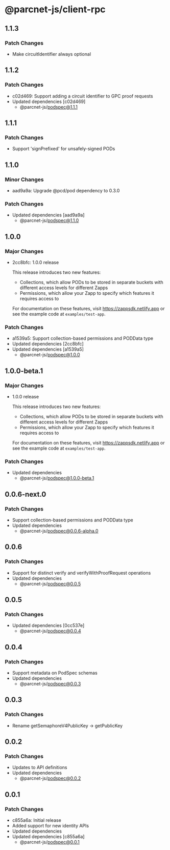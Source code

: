 # @parcnet-js/client-rpc

## 1.1.3

### Patch Changes

- Make circuitIdentifier always optional

## 1.1.2

### Patch Changes

- c02d469: Support adding a circuit identifier to GPC proof requests
- Updated dependencies [c02d469]
  - @parcnet-js/podspec@1.1.1

## 1.1.1

### Patch Changes

- Support 'signPrefixed' for unsafely-signed PODs

## 1.1.0

### Minor Changes

- aad9a9a: Upgrade @pcd/pod dependency to 0.3.0

### Patch Changes

- Updated dependencies [aad9a9a]
  - @parcnet-js/podspec@1.1.0

## 1.0.0

### Major Changes

- 2cc8bfc: 1.0.0 release

  This release introduces two new features:

  - Collections, which allow PODs to be stored in separate buckets with different access levels for different Zapps
  - Permissions, which allow your Zapp to specify which features it requires access to

  For documentation on these features, visit https://zappsdk.netlify.app or see the example code at `examples/test-app`.

### Patch Changes

- a1539a5: Support collection-based permissions and PODData type
- Updated dependencies [2cc8bfc]
- Updated dependencies [a1539a5]
  - @parcnet-js/podspec@1.0.0

## 1.0.0-beta.1

### Major Changes

- 1.0.0 release

  This release introduces two new features:

  - Collections, which allow PODs to be stored in separate buckets with different access levels for different Zapps
  - Permissions, which allow your Zapp to specify which features it requires access to

  For documentation on these features, visit https://zappsdk.netlify.app or see the example code at `examples/test-app`.

### Patch Changes

- Updated dependencies
  - @parcnet-js/podspec@1.0.0-beta.1

## 0.0.6-next.0

### Patch Changes

- Support collection-based permissions and PODData type
- Updated dependencies
  - @parcnet-js/podspec@0.0.6-alpha.0

## 0.0.6

### Patch Changes

- Support for distinct verify and verifyWithProofRequest operations
- Updated dependencies
  - @parcnet-js/podspec@0.0.5

## 0.0.5

### Patch Changes

- Updated dependencies [0cc537e]
  - @parcnet-js/podspec@0.0.4

## 0.0.4

### Patch Changes

- Support metadata on PodSpec schemas
- Updated dependencies
  - @parcnet-js/podspec@0.0.3

## 0.0.3

### Patch Changes

- Rename getSemaphoreV4PublicKey -> getPublicKey

## 0.0.2

### Patch Changes

- Updates to API definitions
- Updated dependencies
  - @parcnet-js/podspec@0.0.2

## 0.0.1

### Patch Changes

- c855a6a: Initial release
- Added support for new identity APIs
- Updated dependencies
- Updated dependencies [c855a6a]
  - @parcnet-js/podspec@0.0.1
